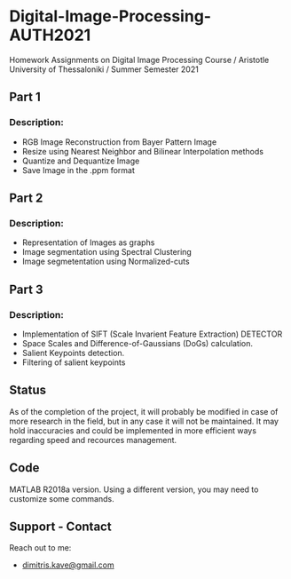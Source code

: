 # Digital-Image-Processing-AUTH2021
Homework Assignments on Digital Image Processing Course / Aristotle University of Thessaloniki / Summer Semester 2021

## Part 1
### Description:

- RGB Image Reconstruction from Bayer Pattern Image
- Resize using Nearest Neighbor and Bilinear Interpolation methods
- Quantize and Dequantize Image
- Save Image in the .ppm format

## Part 2
### Description:

- Representation of Images as graphs
- Image segmentation using Spectral Clustering
- Image segmetentation using Normalized-cuts

## Part 3
### Description:

- Implementation of SIFT (Scale Invarient Feature Extraction) DETECTOR
- Space Scales and Difference-of-Gaussians (DoGs) calculation.
- Salient Keypoints detection.
- Filtering of salient keypoints

## Status 
As of the completion of the project, it will probably be modified in case of more research in the field, but in any case it will not be maintained. It may hold inaccuracies and could be implemented in more efficient ways regarding speed and recources management.

## Code
MATLAB R2018a version. Using a different version, you may need to customize some commands.

## Support - Contact
Reach out to me:
- dimitris.kave@gmail.com
